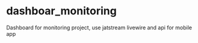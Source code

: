 # dashboar_monitoring
Dashboard for monitoring project, use jatstream livewire and api for mobile app
